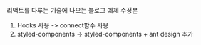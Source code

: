 리액트를 다루는 기술에 나오는 블로그 예제 수정본

1. Hooks 사용 -> connect함수 사용
2. styled-components -> styled-components + ant design 추가
